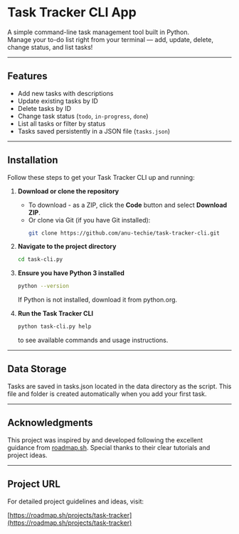 # Task Tracker CLI App

A simple command-line task management tool built in Python.  
Manage your to-do list right from your terminal — add, update, delete, change status, and list tasks!

---

## Features

- Add new tasks with descriptions  
- Update existing tasks by ID  
- Delete tasks by ID  
- Change task status (`todo`, `in-progress`, `done`)  
- List all tasks or filter by status  
- Tasks saved persistently in a JSON file (`tasks.json`)  

---

## Installation

Follow these steps to get your Task Tracker CLI up and running:

1. **Download or clone the repository**

   - To download - as a ZIP, click the **Code** button and select **Download ZIP**.  
   - Or clone via Git (if you have Git installed):  
     ```bash
     git clone https://github.com/anu-techie/task-tracker-cli.git
     ```

2. **Navigate to the project directory**

   ```bash
   cd task-cli.py
   ```
3. **Ensure you have Python 3 installed**

    ```bash
   python --version
   ```
   If Python is not installed, download it from python.org.

4. **Run the Task Tracker CLI**
    ```bash
    python task-cli.py help
    ```
    to see available commands and usage instructions.
---

## Data Storage
Tasks are saved in tasks.json located in the data directory as the script. This file and folder is created automatically when you add your first task.

---

## Acknowledgments

This project was inspired by and developed following the excellent guidance from [roadmap.sh](https://roadmap.sh). Special thanks to their clear tutorials and project ideas.

---

## Project URL

For detailed project guidelines and ideas, visit:

[https://roadmap.sh/projects/task-tracker](https://roadmap.sh/projects/task-tracker)
